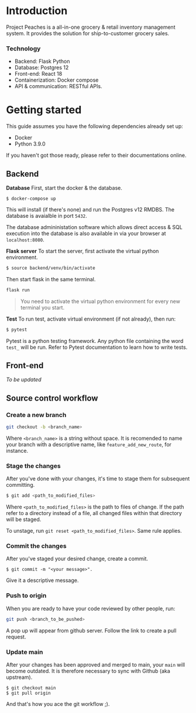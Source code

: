 # Introduction

Project Peaches is a all-in-one grocery & retail inventory management system. It provides the solution for ship-to-customer grocery sales.

### Technology
- Backend: Flask Python
- Database: Postgres 12
- Front-end: React 18
- Containerization: Docker compose
- API & communication: RESTful APIs.

# Getting started
This guide assumes you have the following dependencies already set up:
- Docker
- Python 3.9.0

If you haven't got those ready, please refer to their documentations online.

## Backend
**Database**
First, start the docker & the database.
```
$ docker-compose up
```
This will install (if there's none) and run the Postgres v12 RMDBS. The database is avaialble in port `5432`.

The database admininistation software which allows direct access & SQL execution into the database is also available in via your browser at `localhost:8080`.

**Flask server**
To start the server, first activate the virtual python environment.
```sh
$ source backend/venv/bin/activate
```

Then start flask in the same terminal.
```sh
flask run
```
> You need to activate the virtual python environment for every new terminal you start.

**Test**
To run test, activate virtual environment (if not already), then run:
```sh
$ pytest
```

Pytest is a python testing framework. Any python file containing the word `test_` will be run. Refer to Pytest documentation to learn how to write tests.

## Front-end
_To be updated_

## Source control workflow
### Create a new branch
```sh
git checkout -b <branch_name>
```
Where `<branch_name>` is a string without space. It is recomended to name your branch with a descriptive name, like `feature_add_new_route`, for instance.

### Stage the changes
After you've done with your changes, it's time to stage them for subsequent committing.
```sh
$ git add <path_to_modified_files>
```
Where `<path_to_modified_files>` is the path to files of change. If the path refer to a directory instead of a file, all changed files within that directory will be staged.

To unstage, run `git reset <path_to_modified_files>`. Same rule applies.

### Commit the changes
After you've staged your desired change, create a commit.

```
$ git commit -m "<your message>".
```
Give it a descriptive message.

### Push to origin
When you are ready to have your code reviewed by other people, run:
```sh
git push <branch_to_be_pushed>
```

A pop up will appear from github server. Follow the link to create a pull request.
### Update main

After your changes has been approved and merged to main, your `main` will become outdated. It is therefore necessary to sync with Github (aka upstream).
```
$ git checkout main
$ git pull origin
```

And that's how you ace the git workflow ;).